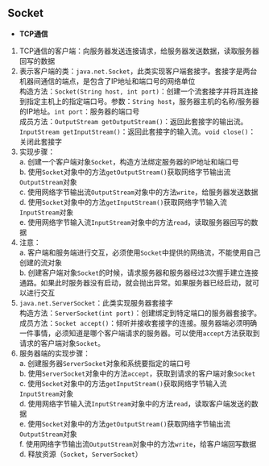 ## Socket
- **TCP通信**  
1. TCP通信的客户端：向服务器发送连接请求，给服务器发送数据，读取服务器回写的数据  
2. 表示客户端的类：`java.net.Socket`，此类实现客户端套接字。套接字是两台机器间通信的端点，是包含了IP地址和端口号的网络单位  
构造方法：`Socket(String host, int port)`：创建一个流套接字并将其连接到指定主机上的指定端口号。参数：`String host`，服务器主机的名称/服务器的IP地址。`int port`：服务器的端口号  
成员方法：`OutputStream getOutputStream()`：返回此套接字的输出流。`InputStream getInputStream()`：返回此套接字的输入流。`void close()`：关闭此套接字
3. 实现步骤：  
a. 创建一个客户端对象`Socket`，构造方法绑定服务器的IP地址和端口号  
b. 使用`Socket`对象中的方法`getOutputStream()`获取网络字节输出流`OutputStream`对象  
c. 使用网络字节输出流`OutputStream`对象中的方法`write`，给服务器发送数据  
d. 使用`Socket`对象中的方法`getInputStream()`获取网络字节输入流`InputStream`对象  
e. 使用网络字节输入流`InputStream`对象中的方法`read`，读取服务器回写的数据  
4. 注意：  
a. 客户端和服务端进行交互，必须使用`Socket`中提供的网络流，不能使用自己创建的流对象  
b. 创建客户端对象`Socket`的时候，请求服务器和服务器经过3次握手建立连接通路。如果此时服务器没有启动，就会抛出异常。如果服务器已经启动，就可以进行交互
5. `java.net.ServerSocket`：此类实现服务器套接字  
构造方法：`ServerSocket(int port)`：创建绑定到特定端口的服务器套接字。  
成员方法：`Socket accept()`：倾听并接收套接字的连接。服务器端必须明确一件事情，必须知道是哪个客户端请求的服务器。可以使用`accept`方法获取到请求的客户端对象`Socket`。
6. 服务器端的实现步骤：    
a. 创建服务器`ServerSocket`对象和系统要指定的端口号  
b. 使用`ServerSocket`对象中的方法`accept`，获取到请求的客户端对象`Socket`  
c. 使用`Socket`对象中的方法`getInputStream()`获取网络字节输入流`InputStream`对象  
d. 使用网络字节输入流`InputStream`对象中的方法`read`，读取客户端发送的数据  
e. 使用`Socket`对象中的方法`getOutputStream()`获取网络字节输出流`OutputStream`对象  
f. 使用网络字节输出流`OutputStream`对象中的方法`write`，给客户端回写数据  
d. 释放资源（`Socket`，`ServerSocket`）
